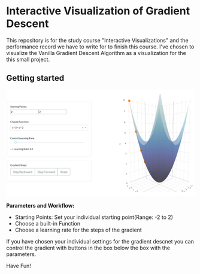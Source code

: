 # Interactive Visualization of Gradient Descent

This repository is for the study course "Interactive Visualizations" and the performance record we have to write for to finish this course.
I've chosen to visualize the Vanilla Gradient Descent Algorithm as a visualization for the this small project.

## Getting started

![Alt text](img/example.PNG?raw=true "Title")

**Parameters and Workflow:**
- Starting Points: Set your individual starting point(Range: -2 to 2)
- Choose a built-in Function 
- Choose a learning rate for the steps of the gradient

If you have chosen your individual settings for the gradient descnet you can control the gradient with buttons in the box below the box with the parameters.

Have Fun!

